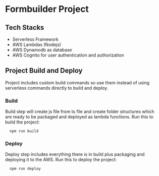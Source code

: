 # Formbuilder Project

## Tech Stacks

- Serverless Framework
- AWS Lambdas (Nodejs)
- AWS Dynamodb as database
- AWS Cognito for user authentication and authorization

## Project Build and Deploy

Project includes custom build commands so use them instead of using serverless commands directly to build and deploy.

### Build

Build step will create js file from ts file and create folder structures which are ready to be packaged and deployed as lambda functions. Run this to build the project:

```
  npm run build
```

### Deploy

Deploy step includes everything there is in build plus packaging and deploying it to the AWS. Run this to deploy the project:

```
  npm run deploy
```
